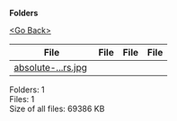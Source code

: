 **Folders**

[&lt;Go Back&gt;](../right.html)

<table><thead><tr class="header"><th><strong>File</strong></th><th><strong>File</strong></th><th><strong>File</strong></th><th><strong>File</strong></th></tr></thead><tbody><tr class="odd"><td><a href="absolute-beginners.jpg">absolute-...rs.jpg</a> </td><td></td><td></td><td></td></tr></tbody></table>

Folders: 1  
Files: 1  
Size of all files: 69386 KB
